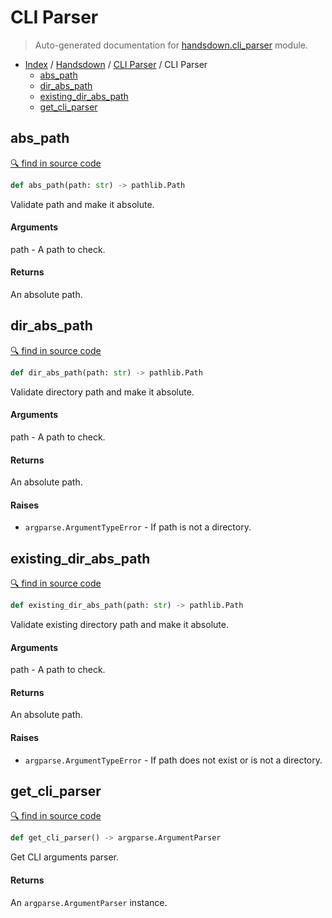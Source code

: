 # CLI Parser

> Auto-generated documentation for [handsdown.cli_parser](../../handsdown/cli_parser.py) module.

- [Index](../README.md#handsdown-index) / [Handsdown](index.md#handsdown) / [CLI Parser](#cli-parser) / CLI Parser
  - [abs_path](#abs_path)
  - [dir_abs_path](#dir_abs_path)
  - [existing_dir_abs_path](#existing_dir_abs_path)
  - [get_cli_parser](#get_cli_parser)

## abs_path

[🔍 find in source code](../../handsdown/cli_parser.py#l9)

```python
def abs_path(path: str) -> pathlib.Path
```

Validate path and make it absolute.

#### Arguments

path - A path to check.

#### Returns

An absolute path.

## dir_abs_path

[🔍 find in source code](../../handsdown/cli_parser.py#l22)

```python
def dir_abs_path(path: str) -> pathlib.Path
```

Validate directory path and make it absolute.

#### Arguments

path - A path to check.

#### Returns

An absolute path.

#### Raises

- `argparse.ArgumentTypeError` - If path is not a directory.

## existing_dir_abs_path

[🔍 find in source code](../../handsdown/cli_parser.py#l41)

```python
def existing_dir_abs_path(path: str) -> pathlib.Path
```

Validate existing directory path and make it absolute.

#### Arguments

path - A path to check.

#### Returns

An absolute path.

#### Raises

- `argparse.ArgumentTypeError` - If path does not exist or is not a directory.

## get_cli_parser

[🔍 find in source code](../../handsdown/cli_parser.py#l62)

```python
def get_cli_parser() -> argparse.ArgumentParser
```

Get CLI arguments parser.

#### Returns

An `argparse.ArgumentParser` instance.
